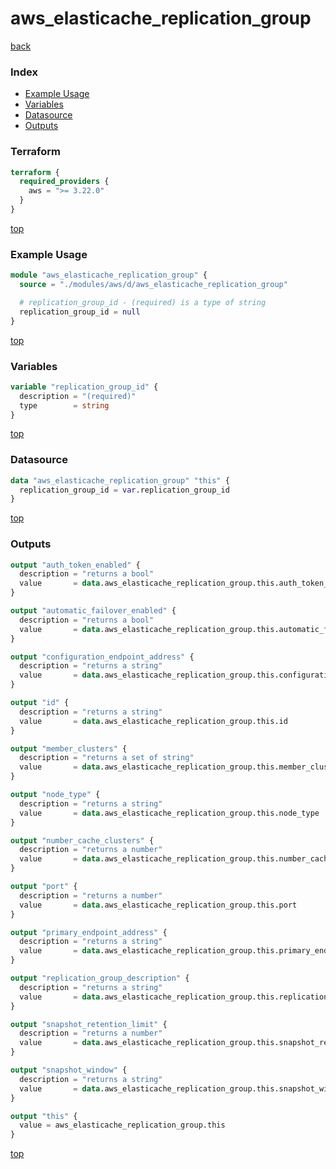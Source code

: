 # aws_elasticache_replication_group

[back](../aws.md)

### Index

- [Example Usage](#example-usage)
- [Variables](#variables)
- [Datasource](#datasource)
- [Outputs](#outputs)

### Terraform

```terraform
terraform {
  required_providers {
    aws = ">= 3.22.0"
  }
}
```

[top](#index)

### Example Usage

```terraform
module "aws_elasticache_replication_group" {
  source = "./modules/aws/d/aws_elasticache_replication_group"

  # replication_group_id - (required) is a type of string
  replication_group_id = null
}
```

[top](#index)

### Variables

```terraform
variable "replication_group_id" {
  description = "(required)"
  type        = string
}
```

[top](#index)

### Datasource

```terraform
data "aws_elasticache_replication_group" "this" {
  replication_group_id = var.replication_group_id
}
```

[top](#index)

### Outputs

```terraform
output "auth_token_enabled" {
  description = "returns a bool"
  value       = data.aws_elasticache_replication_group.this.auth_token_enabled
}

output "automatic_failover_enabled" {
  description = "returns a bool"
  value       = data.aws_elasticache_replication_group.this.automatic_failover_enabled
}

output "configuration_endpoint_address" {
  description = "returns a string"
  value       = data.aws_elasticache_replication_group.this.configuration_endpoint_address
}

output "id" {
  description = "returns a string"
  value       = data.aws_elasticache_replication_group.this.id
}

output "member_clusters" {
  description = "returns a set of string"
  value       = data.aws_elasticache_replication_group.this.member_clusters
}

output "node_type" {
  description = "returns a string"
  value       = data.aws_elasticache_replication_group.this.node_type
}

output "number_cache_clusters" {
  description = "returns a number"
  value       = data.aws_elasticache_replication_group.this.number_cache_clusters
}

output "port" {
  description = "returns a number"
  value       = data.aws_elasticache_replication_group.this.port
}

output "primary_endpoint_address" {
  description = "returns a string"
  value       = data.aws_elasticache_replication_group.this.primary_endpoint_address
}

output "replication_group_description" {
  description = "returns a string"
  value       = data.aws_elasticache_replication_group.this.replication_group_description
}

output "snapshot_retention_limit" {
  description = "returns a number"
  value       = data.aws_elasticache_replication_group.this.snapshot_retention_limit
}

output "snapshot_window" {
  description = "returns a string"
  value       = data.aws_elasticache_replication_group.this.snapshot_window
}

output "this" {
  value = aws_elasticache_replication_group.this
}
```

[top](#index)